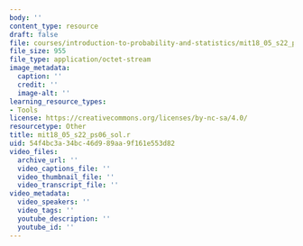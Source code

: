 ```yaml
---
body: ''
content_type: resource
draft: false
file: courses/introduction-to-probability-and-statistics/mit18_05_s22_ps06_sol.r
file_size: 955
file_type: application/octet-stream
image_metadata:
  caption: ''
  credit: ''
  image-alt: ''
learning_resource_types:
- Tools
license: https://creativecommons.org/licenses/by-nc-sa/4.0/
resourcetype: Other
title: mit18_05_s22_ps06_sol.r
uid: 54f4bc3a-34bc-46d9-89aa-9f161e553d82
video_files:
  archive_url: ''
  video_captions_file: ''
  video_thumbnail_file: ''
  video_transcript_file: ''
video_metadata:
  video_speakers: ''
  video_tags: ''
  youtube_description: ''
  youtube_id: ''
---
```

